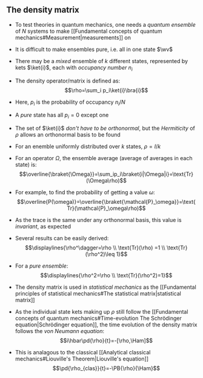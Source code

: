 ## The density matrix
- To test theories in quantum mechanics, one needs a _quantum ensemble_ of $N$ systems to make [[Fundamental concepts of quantum mechanics#Measurement|measurements]] on
- It is difficult to make ensembles pure, i.e. all in one state $\wv$
- There may be a _mixed_ ensemble of $k$ different states, represented by kets $\ket{i}$, each with _occupancy number_ $n_i$
- The density operator/matrix is defined as:
$$\rho=\sum_i p_i\ket{i}\bra{i}$$
- Here, $p_i$ is the probability of occupancy $n_i/N$
- A _pure_ state has all $p_i=0$ except one
- The set of $\ket{i}$ _don't have to be orthonormal_, but the _Hermiticity_ of $\rho$ allows an orthonormal basis to be found

- For an enemble uniformly distributed over $k$ states, $\rho=I/k$
- For an operator $\Omega$, the ensemble average (average of averages in each state) is:
$$\overline{\braket{\Omega}}=\sum_ip_i\braket{i|\Omega|i}=\text{Tr}(\Omega\rho)$$
- For example, to find the probability of getting a value $\omega$:
$$\overline{P(\omega)}=\overline{\braket{\mathcal{P}_\omega}}=\text{Tr}(\mathcal{P}_\omega\rho)$$
- As the trace is the same under any orthonormal basis, this value is _invariant_, as expected
- Several results can be easily derived:
$$\displaylines{\rho^\dagger=\rho \\ \text{Tr}(\rho) =1 \\ \text{Tr}(\rho^2)\leq 1}$$
- For a _pure ensemble_:
$$\displaylines{\rho^2=\rho \\ \text{Tr}(\rho^2)=1}$$

- The density matrix is used in _statistical mechanics_ as the [[Fundamental principles of statistical mechanics#The statistical matrix|statistical matrix]]
- As the individual state kets making up $\rho$ still follow the [[Fundamental concepts of quantum mechanics#Time-evolution The Schrödinger equation|Schrödinger equation]], the time evolution of the density matrix follows the _von Neumann equation_:
$$i\hbar\pd{\rho}{t}=-[\rho,\Ham]$$
- This is analagous to the classical [[Analytical classical mechanics#Liouville's Theorem|Liouville's equation]]$$\pd{\rho_{clas}}{t}=-\PB{\rho}{\Ham}$$
